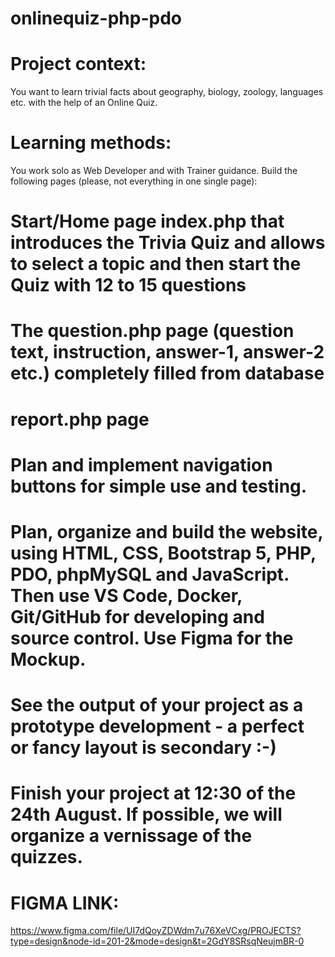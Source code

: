 # onlinequiz-php-pdo

# Project context:
You want to learn trivial facts about geography, biology, zoology, languages etc. with the help of an Online Quiz.

# Learning methods:
You work solo as Web Developer and with Trainer guidance. Build the following pages (please, not everything in one single page):


# Start/Home page index.php that introduces the Trivia Quiz and allows to select a topic and then start the Quiz with 12 to 15 questions
# The question.php page (question text, instruction, answer-1, answer-2 etc.) completely filled from database
# report.php page

# Plan and implement navigation buttons for simple use and testing.
# Plan, organize and build the website, using HTML, CSS, Bootstrap 5, PHP, PDO, phpMySQL and JavaScript. Then use VS Code, Docker, Git/GitHub for developing and source control. Use Figma for the Mockup.

# See the output of your project as a prototype development - a perfect or fancy layout is secondary :-)
# Finish your project at 12:30 of the 24th August. If possible, we will organize a vernissage of the quizzes.

# FIGMA LINK: 
https://www.figma.com/file/UI7dQoyZDWdm7u76XeVCxg/PROJECTS?type=design&node-id=201-2&mode=design&t=2GdY8SRsqNeujmBR-0

​
